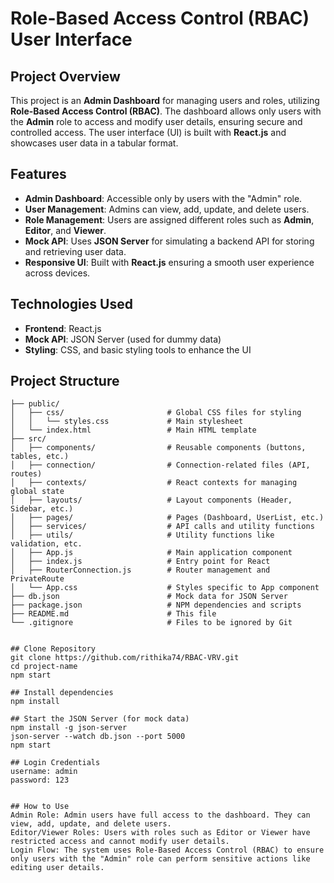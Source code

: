 # Role-Based Access Control (RBAC) User Interface

## Project Overview
This project is an **Admin Dashboard** for managing users and roles, utilizing **Role-Based Access Control (RBAC)**. The dashboard allows only users with the **Admin** role to access and modify user details, ensuring secure and controlled access. The user interface (UI) is built with **React.js** and showcases user data in a tabular format.

## Features
- **Admin Dashboard**: Accessible only by users with the "Admin" role.
- **User Management**: Admins can view, add, update, and delete users.
- **Role Management**: Users are assigned different roles such as **Admin**, **Editor**, and **Viewer**.
- **Mock API**: Uses **JSON Server** for simulating a backend API for storing and retrieving user data.
- **Responsive UI**: Built with **React.js** ensuring a smooth user experience across devices.

## Technologies Used
- **Frontend**: React.js
- **Mock API**: JSON Server (used for dummy data)
- **Styling**: CSS, and basic styling tools to enhance the UI

## Project Structure

```plaintext
├── public/
│   ├── css/                       # Global CSS files for styling
│   │   └── styles.css             # Main stylesheet
│   └── index.html                 # Main HTML template
├── src/
│   ├── components/                # Reusable components (buttons, tables, etc.)
│   ├── connection/                # Connection-related files (API, routes)
│   ├── contexts/                  # React contexts for managing global state
│   ├── layouts/                   # Layout components (Header, Sidebar, etc.)
│   ├── pages/                     # Pages (Dashboard, UserList, etc.)
│   ├── services/                  # API calls and utility functions
│   ├── utils/                     # Utility functions like validation, etc.
│   ├── App.js                     # Main application component
│   ├── index.js                   # Entry point for React
│   ├── RouterConnection.js        # Router management and PrivateRoute
│   └── App.css                    # Styles specific to App component
├── db.json                        # Mock data for JSON Server
├── package.json                   # NPM dependencies and scripts
├── README.md                      # This file
└── .gitignore                     # Files to be ignored by Git


## Clone Repository
git clone https://github.com/rithika74/RBAC-VRV.git
cd project-name
npm start

## Install dependencies
npm install

## Start the JSON Server (for mock data)
npm install -g json-server
json-server --watch db.json --port 5000
npm start

## Login Credentials
username: admin
password: 123


## How to Use
Admin Role: Admin users have full access to the dashboard. They can view, add, update, and delete users.
Editor/Viewer Roles: Users with roles such as Editor or Viewer have restricted access and cannot modify user details.
Login Flow: The system uses Role-Based Access Control (RBAC) to ensure only users with the "Admin" role can perform sensitive actions like editing user details.

